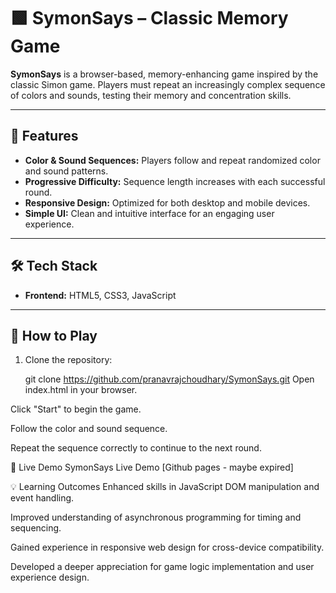 # 🟩 SymonSays – Classic Memory Game

**SymonSays** is a browser-based, memory-enhancing game inspired by the classic Simon game. Players must repeat an increasingly complex sequence of colors and sounds, testing their memory and concentration skills.

---

## 🔹 Features

- **Color & Sound Sequences:** Players follow and repeat randomized color and sound patterns.
- **Progressive Difficulty:** Sequence length increases with each successful round.
- **Responsive Design:** Optimized for both desktop and mobile devices.
- **Simple UI:** Clean and intuitive interface for an engaging user experience.

---

## 🛠️ Tech Stack

- **Frontend:** HTML5, CSS3, JavaScript

---

## 🚀 How to Play

1. Clone the repository:

   git clone https://github.com/pranavrajchoudhary/SymonSays.git
Open index.html in your browser.

Click "Start" to begin the game.

Follow the color and sound sequence.

Repeat the sequence correctly to continue to the next round.

🔗 Live Demo
SymonSays Live Demo [Github pages - maybe expired]

💡 Learning Outcomes
Enhanced skills in JavaScript DOM manipulation and event handling.

Improved understanding of asynchronous programming for timing and sequencing.

Gained experience in responsive web design for cross-device compatibility.

Developed a deeper appreciation for game logic implementation and user experience design.
